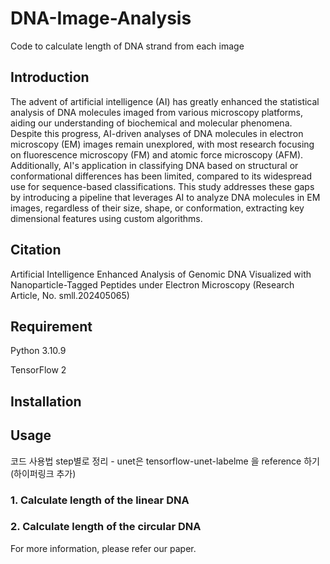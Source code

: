 # DNA-Image-Analysis


Code to calculate length of DNA strand from each image


## Introduction
The advent of artificial intelligence (AI) has greatly enhanced the statistical analysis of DNA molecules imaged from various microscopy platforms, aiding our understanding of biochemical and molecular phenomena. Despite this progress, AI-driven analyses of DNA molecules in electron microscopy (EM) images remain unexplored, with most research focusing on fluorescence microscopy (FM) and atomic force microscopy (AFM). Additionally, AI's application in classifying DNA based on structural or conformational differences has been limited, compared to its widespread use for sequence-based classifications. This study addresses these gaps by introducing a pipeline that leverages AI to analyze DNA molecules in EM images, regardless of their size, shape, or conformation, extracting key dimensional features using custom algorithms.


## Citation
Artificial Intelligence Enhanced Analysis of Genomic DNA Visualized with Nanoparticle-Tagged Peptides under Electron Microscopy (Research Article, No. smll.202405065)


## Requirement
Python 3.10.9


TensorFlow 2


## Installation


## Usage
코드 사용법 step별로 정리 - unet은 tensorflow-unet-labelme 을 reference 하기 (하이퍼링크 추가)


### 1. Calculate length of the linear DNA


### 2. Calculate length of the circular DNA


For more information, please refer our paper.
